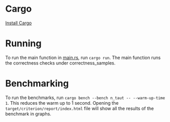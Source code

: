 # Cargo

[Install Cargo](https://doc.rust-lang.org/cargo/getting-started/installation.html")

# Running
To run the main function in [main.rs](./src/main.rs), run `cargo run`. The main function runs the correctness checks under correctness_samples. 

# Benchmarking
To run the benchmarks, run `cargo bench --bench n_taut -- --warm-up-time 1`. This reduces the warm up to 1 second. Opening the `target/criterion/report/index.html` file will show all the results of the benchmark in graphs.


